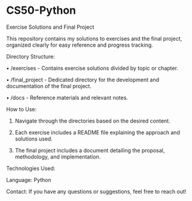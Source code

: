 # CS50-Python

Exercise Solutions and Final Project

This repository contains my solutions to exercises and the final project, organized clearly for easy reference and progress tracking.

Directory Structure:

  • /exercises - Contains exercise solutions divided by topic or chapter.
  
  • /final_project - Dedicated directory for the development and documentation of the final project.
  
  • /docs - Reference materials and relevant notes.

How to Use:

  1. Navigate through the directories based on the desired content.
  
  2. Each exercise includes a README file explaining the approach and solutions used.
  
  3. The final project includes a document detailing the proposal, methodology, and implementation.

Technologies Used:

Language: Python 

Contact:
If you have any questions or suggestions, feel free to reach out!

